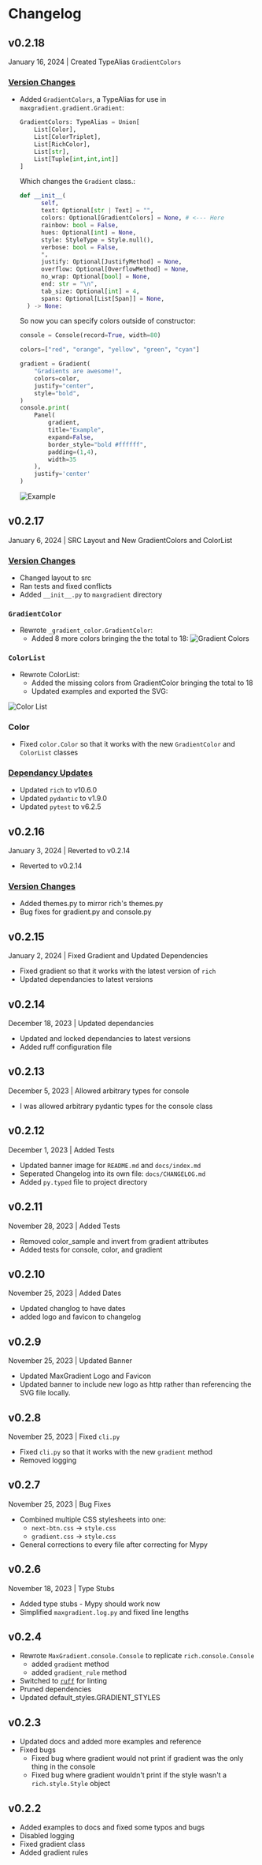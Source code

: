 # Changelog

## v0.2.18

<span class="highlight">January 16, 2024</span> | Created TypeAlias `GradientColors`

### <u>Version Changes</u>

- Added `GradientColors`, a  TypeAlias for use in `maxgradient.gradient.Gradient`:
  ```python
  GradientColors: TypeAlias = Union[
      List[Color],
      List[ColorTriplet],
      List[RichColor],
      List[str],
      List[Tuple[int,int,int]]
  ]
  ```
  Which changes the `Gradient` class.:
  ```python
  def __init__(
        self,
        text: Optional[str | Text] = "",
        colors: Optional[GradientColors] = None, # <--- Here
        rainbow: bool = False,
        hues: Optional[int] = None,
        style: StyleType = Style.null(),
        verbose: bool = False,
        *,
        justify: Optional[JustifyMethod] = None,
        overflow: Optional[OverflowMethod] = None,
        no_wrap: Optional[bool] = None,
        end: str = "\n",
        tab_size: Optional[int] = 4,
        spans: Optional[List[Span]] = None,
    ) -> None:
  ```
  
  So now you can specify colors outside of constructor:
  ```python
  console = Console(record=True, width=80)

  colors=["red", "orange", "yellow", "green", "cyan"]

  gradient = Gradient(
      "Gradients are awesome!",
      colors=color,
      justify="center",
      style="bold",
  )
  console.print(
      Panel(
          gradient,
          title="Example",
          expand=False,
          border_style="bold #ffffff",
          padding=(1,4),
          width=35
      ),
      justify='center'
  )
  ```
  ![Example](img/gradients_are_awesome.svg)

## v0.2.17

<span class="highlight">January 6, 2024</span> | SRC Layout and New GradientColors and ColorList

### <u>Version Changes</u>

- Changed layout to src
- Ran tests and fixed conflicts
- Added `__init__.py` to `maxgradient` directory

###  `GradientColor`

- Rewrote `_gradient_color.GradientColor`:
    - Added 8 more colors bringing the the total to 18:
        ![Gradient Colors](img/new_gradient_colors.svg)

### `ColorList`

- Rewrote ColorList:
    - Added the missing colors from GradientColor bringing the total to 18
    - Updated examples and exported the SVG:

![Color List](img/updated_color_list.svg)

### Color

- Fixed `color.Color` so that it works with the new `GradientColor` and `ColorList` classes

### <u>Dependancy Updates</u>
- Updated `rich` to v10.6.0
- Updated `pydantic` to v1.9.0
- Updated `pytest` to v6.2.5

## v0.2.16

<span class="highlight">January 3, 2024</span> | Reverted to v0.2.14

- Reverted to v0.2.14

### <u>Version Changes</u>
- Added themes.py to mirror rich's themes.py
- Bug fixes for gradient.py and console.py

## v0.2.15 

<span class="highlight">January 2, 2024</span> | Fixed Gradient and Updated Dependencies

- Fixed gradient so that it works with the latest version of `rich`
- Updated dependancies to latest versions

## v0.2.14

<span class="highlight">December 18, 2023</span> | Updated dependancies

- Updated and locked dependancies to latest versions
- Added ruff configuration file

## v0.2.13

<span class="highlight">December 5, 2023</span> | Allowed arbitrary types for console

- I was allowed arbitrary pydantic types for the console class

## v0.2.12

<span class="highlight">December 1, 2023</span> | Added Tests

- Updated banner image for `README.md` and `docs/index.md`
- Seperated Changelog into its own file: `docs/CHANGELOG.md`
- Added `py.typed` file to project                    directory

## v0.2.11

<span class="highlight">November 28, 2023</span> | Added Tests

- Removed color_sample and invert from gradient attributes
- Added tests for console, color, and gradient

## v0.2.10

<span class="highlight">November 25, 2023</span> | Added Dates

- Updated changlog to have dates
- added logo and favicon to changelog

## v0.2.9

<span class="highlight">November 25, 2023</span> | Updated Banner

- Updated MaxGradient Logo and Favicon
- Updated banner to include new logo as http rather than referencing the SVG file locally.

## v0.2.8

<span class="highlight">November 25, 2023</span> | Fixed `cli.py`

- Fixed `cli.py` so that it works with the new `gradient` method
- Removed logging

## v0.2.7

<span class="highlight">November 25, 2023</span> | Bug Fixes

- Combined multiple CSS stylesheets into one:
    - `next-btn.css` -> `style.css`
    - `gradient.css` -> `style.css`
- General corrections to every file after correcting for Mypy

## v0.2.6

<span class="highlight">November 18, 2023</span> | Type Stubs

- Added type stubs - Mypy should work now
- Simplified `maxgradient.log.py` and fixed line lengths

## v0.2.4

- Rewrote `MaxGradient.console.Console` to replicate `rich.console.Console`
    - added `gradient` method
    - added `gradient_rule` method
- Switched to [`ruff`](https://docs.astral.sh/ruff/) for linting
- Pruned dependencies
- Updated default_styles.GRADIENT_STYLES

## v0.2.3

- Updated docs and added more examples and reference
- Fixed bugs
    - Fixed bug where gradient would not print if gradient was the only thing in the console
    - Fixed bug where gradient wouldn't print if the style wasn't a `rich.style.Style` object

## v0.2.2

- Added examples to docs and fixed some typos and bugs
- Disabled logging
- Fixed gradient class
- Added gradient rules
